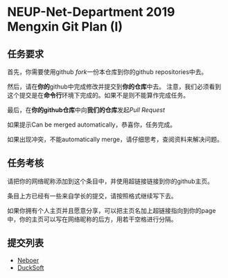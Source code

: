 # NEUP-Net-Department 2019 Mengxin Git Plan (I)
## 任务要求
首先，你需要使用github *fork*一份本仓库到你的github repositories中去。

然后，请在**你的**github中完成修改并提交到**你的仓库**中去。
注意，我们必须看到这个提交是在**命令行**环境下完成的。如果不是则不能算作完成任务。

最后，在**你的github仓库**中向**我们的仓库**发起*Pull Request*

如果提示Can be merged automatically，恭喜你，任务完成。

如果出现冲突，不能automatically merge，请仔细思考，查阅资料来解决问题。
## 任务考核
请把你的网络昵称添加到这个条目中，并使用超链接链接到你的github主页。

条目上方已经有一些来自学长的提交，请按照格式继续写下去。

如果你拥有个人主页并且愿意分享，可以把主页名加上超链接指向到你的page中，你的主页可以写在网络昵称的后方，用若干空格进行分隔。

## 提交列表
- [Neboer](https://github.com/Neboer)
- [DuckSoft](https://www.ducksoft.site/)
